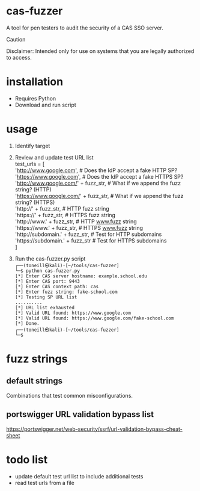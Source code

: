 # cas-fuzzer
A tool for pen testers to audit the security of a CAS SSO server.
> [!CAUTION]
> Disclaimer: Intended only for use on systems that you are legally authorized to access. 
# installation
* Requires Python
* Download and run script
# usage
1. Identify target
2. Review and update test URL list<br />
 test_urls = [<br />
    'http://www.google.com',                    # Does the IdP accept a fake HTTP SP?<br />
    'https://www.google.com',                   # Does the IdP accept a fake HTTPS SP?<br />
    'http://www.google.com/' + fuzz_str,        # What if we append the fuzz string? (HTTP)<br />
    'https://www.google.com/' + fuzz_str,       # What if we append the fuzz string? (HTTPS)<br />
    'http://' + fuzz_str,                       # HTTP fuzz string<br />
    'https://' + fuzz_str,                      # HTTPS fuzz string<br />
    'http://www.' + fuzz_str,                   # HTTP www.fuzz string<br />
    'https://www.' + fuzz_str,                  # HTTPS www.fuzz string<br />
    'http://subdomain.' + fuzz_str,             # Test for HTTP subdomains<br />
    'https://subdomain.' + fuzz_str             # Test for HTTPS subdomains<br />
  ]<br />

4. Run the cas-fuzzer.py script<br />
`┌──(toneill㉿kali)-[~/tools/cas-fuzzer]`<br />
`└─$ python cas-fuzzer.py`<br />
`[*] Enter CAS server hostname: example.school.edu`<br />
`[*] Enter CAS port: 9443`<br />
`[*] Enter CAS context path: cas`<br />
`[*] Enter fuzz string: fake-school.com`<br />
`[*] Testing SP URL list`<br />
`..........`<br />
`[*] URL list exhausted`<br />
`[*] Valid URL found: https://www.google.com`<br />
`[*] Valid URL found: https://www.google.com/fake-school.com`<br />
`[*] Done.`<br />
`┌──(toneill㉿kali)-[~/tools/cas-fuzzer]`<br />
`└─$`<br />

# fuzz strings
## default strings
Combinations that test common misconfigurations.
## portswigger URL validation bypass list
https://portswigger.net/web-security/ssrf/url-validation-bypass-cheat-sheet
# todo list
* update default test url list to include additional tests
* read test urls from a file
